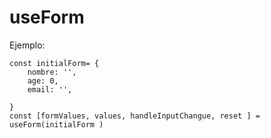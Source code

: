 # useForm 

Ejemplo:
```
const initialForm= {
    nombre: '',
    age: 0,
    email: '',
    
}
const [formValues, values, handleInputChangue, reset ] = useForm(initialForm )

```